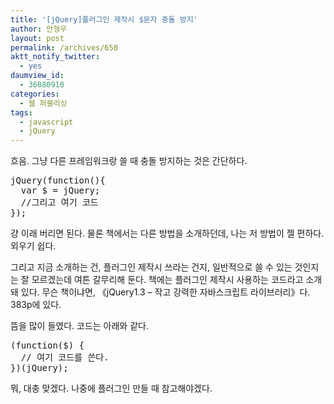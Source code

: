 ```yaml
---
title: '[jQuery]플러그인 제작시 $문자 충돌 방지'
author: 안형우
layout: post
permalink: /archives/650
aktt_notify_twitter:
  - yes
daumview_id:
  - 36880910
categories:
  - 웹 퍼블리싱
tags:
  - javascript
  - jQuery
---
```

흐음. 그냥 다른 프레임워크랑 쓸 때 충돌 방지하는 것은 간단하다.

<pre class="brush:js">jQuery(function(){
  var $ = jQuery;
  //그리고 여기 코드
});
</pre>

걍 이래 버리면 된다. 물론 책에서는 다른 방법을 소개하던데, 나는 저 방법이 젤 편하다. 외우기 쉽다.

그리고 지금 소개하는 건, 플러그인 제작시 쓰라는 건지, 일반적으로 쓸 수 있는 것인지는 잘 모르겠는데 여튼 갈무리해 둔다. 책에는 플러그인 제작시 사용하는 코드라고 소개돼 있다. 무슨 책이냐면, 《jQuery1.3 &#8211; 작고 강력한 자바스크립트 라이브러리》다. 383p에 있다.

뜸을 많이 들였다. 코드는 아래와 같다.

<pre class="brush:js">(function($) {
  // 여기 코드를 쓴다.
})(jQuery);
</pre>

뭐, 대충 맞겠다. 나중에 플러그인 만들 때 참고해야겠다.